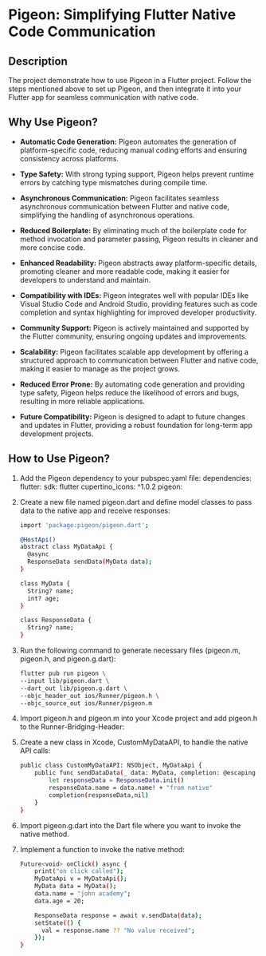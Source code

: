 # Pigeon: Simplifying Flutter Native Code Communication

## Description

The project demonstrate how to use Pigeon in a Flutter project. Follow the steps mentioned above to set up Pigeon, and then integrate it into your Flutter app for seamless communication with native code.

## Why Use Pigeon?

- **Automatic Code Generation:** Pigeon automates the generation of platform-specific code, reducing manual coding efforts and ensuring consistency across platforms.

- **Type Safety:** With strong typing support, Pigeon helps prevent runtime errors by catching type mismatches during compile time.

- **Asynchronous Communication:** Pigeon facilitates seamless asynchronous communication between Flutter and native code, simplifying the handling of asynchronous operations.

- **Reduced Boilerplate:** By eliminating much of the boilerplate code for method invocation and parameter passing, Pigeon results in cleaner and more concise code.

- **Enhanced Readability:** Pigeon abstracts away platform-specific details, promoting cleaner and more readable code, making it easier for developers to understand and maintain.

- **Compatibility with IDEs:** Pigeon integrates well with popular IDEs like Visual Studio Code and Android Studio, providing features such as code completion and syntax highlighting for improved developer productivity.

- **Community Support:** Pigeon is actively maintained and supported by the Flutter community, ensuring ongoing updates and improvements.

- **Scalability:** Pigeon facilitates scalable app development by offering a structured approach to communication between Flutter and native code, making it easier to manage as the project grows.

- **Reduced Error Prone:** By automating code generation and providing type safety, Pigeon helps reduce the likelihood of errors and bugs, resulting in more reliable applications.

- **Future Compatibility:** Pigeon is designed to adapt to future changes and updates in Flutter, providing a robust foundation for long-term app development projects.



## How to Use Pigeon?

1. Add the Pigeon dependency to your pubspec.yaml file:
dependencies:
  flutter:
    sdk: flutter
  cupertino_icons: ^1.0.2
  pigeon:
      
2. Create a new file named pigeon.dart and define model classes to pass data to the native app and receive responses:
    ```sh
    import 'package:pigeon/pigeon.dart';
    
    @HostApi()
    abstract class MyDataApi {
      @async
      ResponseData sendData(MyData data);
    }
    
    class MyData {
      String? name;
      int? age;
    }
    
    class ResponseData {
      String? name;
    }
    ```
3. Run the following command to generate necessary files (pigeon.m, pigeon.h, and pigeon.g.dart):
    
    ```sh
    flutter pub run pigeon \
    --input lib/pigeon.dart \
    --dart_out lib/pigeon.g.dart \
    --objc_header_out ios/Runner/pigeon.h \
    --objc_source_out ios/Runner/pigeon.m
    ```

4. Import pigeon.h and pigeon.m into your Xcode project and add pigeon.h to the Runner-Bridging-Header:


5. Create a new class in Xcode, CustomMyDataAPI, to handle the native API calls:

    ```sh
    public class CustomMyDataAPI: NSObject, MyDataApi {
        public func sendDataData(_ data: MyData, completion: @escaping (ResponseData?, FlutterError?) -> Void) {
            let responseData = ResponseData.init()
            responseData.name = data.name! + "from native"
            completion(responseData,nil)
        }
    }
    ```


6. Import pigeon.g.dart into the Dart file where you want to invoke the native method.

7. Implement a function to invoke the native method:

    ```sh
    Future<void> onClick() async {
        print("on click called");
        MyDataApi v = MyDataApi();
        MyData data = MyData();
        data.name = "john academy";
        data.age = 20;

        ResponseData response = await v.sendData(data);
        setState(() {
          val = response.name ?? "No value received";
        });
    }
    ```


